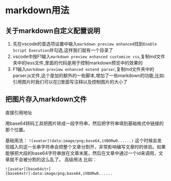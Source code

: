 # markdown用法

## 关于markdown自定义配置说明

1. 先在vscode的首选项设置中输入`markdown preview enhanced`找到`Enable Script Execution`并勾选,这样我们就有一个目录了
2. vscode中按F1输入`markdown preview enhanced customize css`,复制md文件夹中的less文件,里面的代码是用于控制markdown预览中的效果的
3. F1输入`markdown preview enhanced extend parser`,复制md文件夹中的parser.js文件,这个是加的额外的一些脚本,增加了一些markdown的功能,比如:引用图片时我们可以在[]里面写注释以及控制图片的大小了


## 把图片存入markdown文件

直接引用地址

用base64转码工具把图片转成一段字符串，然后把字符串填到基础格式中链接的那个位置。

基础用法：
`![avatar](data:image/png;base64,iVBORw0......)`
这个时候会发现插入的这一长串字符串会把整个文章分割开，非常影响编写文章时的体验。如果能够把大段的base64字符串放在文章末尾，然后在文章中通过一个id来调用，文章就不会被分割的这么乱了。
高级用法
比如：
```
![avatar][base64str]
[base64str]:data:image/png;base64,iVBORw0......
```